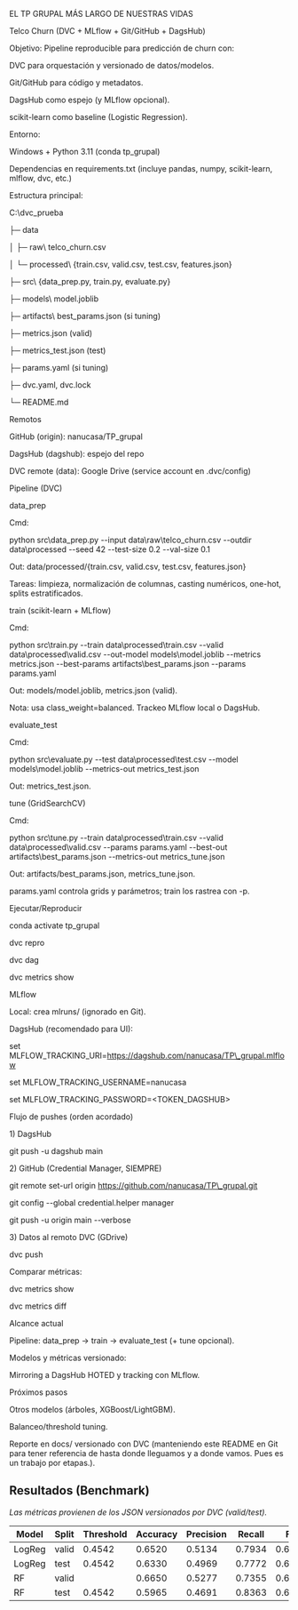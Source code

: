 EL TP GRUPAL MÁS LARGO DE NUESTRAS VIDAS



Telco Churn (DVC + MLflow + Git/GitHub + DagsHub)

Objetivo: Pipeline reproducible para predicción de churn con:



DVC para orquestación y versionado de datos/modelos.



Git/GitHub para código y metadatos.



DagsHub como espejo (y MLflow opcional).



scikit-learn como baseline (Logistic Regression).



Entorno:

Windows + Python 3.11 (conda tp\_grupal)



Dependencias en requirements.txt (incluye pandas, numpy, scikit-learn, mlflow, dvc, etc.)



Estructura principal:

C:\\dvc\_prueba

├─ data

│  ├─ raw\\ telco\_churn.csv

│  └─ processed\\ {train.csv, valid.csv, test.csv, features.json}

├─ src\\ {data\_prep.py, train.py, evaluate.py}

├─ models\\ model.joblib

├─ artifacts\\ best\_params.json   (si tuning)

├─ metrics.json                  (valid)

├─ metrics\_test.json             (test)

├─ params.yaml                   (si tuning)

├─ dvc.yaml, dvc.lock

└─ README.md



Remotos



GitHub (origin): nanucasa/TP\_grupal



DagsHub (dagshub): espejo del repo

DVC remote (data): Google Drive (service account en .dvc/config)



Pipeline (DVC)



data\_prep

Cmd:

python src\\data\_prep.py --input data\\raw\\telco\_churn.csv --outdir data\\processed --seed 42 --test-size 0.2 --val-size 0.1

Out: data/processed/{train.csv, valid.csv, test.csv, features.json}

Tareas: limpieza, normalización de columnas, casting numéricos, one-hot, splits estratificados.



train (scikit-learn + MLflow)

Cmd:

python src\\train.py --train data\\processed\\train.csv --valid data\\processed\\valid.csv --out-model models\\model.joblib --metrics metrics.json --best-params artifacts\\best\_params.json --params params.yaml

Out: models/model.joblib, metrics.json (valid).

Nota: usa class\_weight=balanced. Trackeo MLflow local o DagsHub.



evaluate\_test

Cmd:

python src\\evaluate.py --test data\\processed\\test.csv --model models\\model.joblib --metrics-out metrics\_test.json

Out: metrics\_test.json.



tune (GridSearchCV)

Cmd:

python src\\tune.py --train data\\processed\\train.csv --valid data\\processed\\valid.csv --params params.yaml --best-out artifacts\\best\_params.json --metrics-out metrics\_tune.json

Out: artifacts/best\_params.json, metrics\_tune.json.

params.yaml controla grids y parámetros; train los rastrea con -p.



Ejecutar/Reproducir

conda activate tp\_grupal

dvc repro

dvc dag

dvc metrics show



MLflow

Local: crea mlruns/ (ignorado en Git).



DagsHub (recomendado para UI):

set MLFLOW\_TRACKING\_URI=https://dagshub.com/nanucasa/TP\_grupal.mlflow

set MLFLOW\_TRACKING\_USERNAME=nanucasa

set MLFLOW\_TRACKING\_PASSWORD=<TOKEN\_DAGSHUB>



Flujo de pushes (orden acordado)

1\) DagsHub

git push -u dagshub main



2\) GitHub (Credential Manager, SIEMPRE)

git remote set-url origin https://github.com/nanucasa/TP\_grupal.git

git config --global credential.helper manager

git push -u origin main --verbose



3\) Datos al remoto DVC (GDrive)

dvc push



Comparar métricas:

dvc metrics show

dvc metrics diff



Alcance actual

Pipeline: data\_prep → train → evaluate\_test (+ tune opcional).



Modelos y métricas versionado:

Mirroring a DagsHub HOTED y tracking con MLflow.



Próximos pasos

Otros modelos (árboles, XGBoost/LightGBM).



Balanceo/threshold tuning.



Reporte en docs/ versionado con DVC (manteniendo este README en Git para tener referencia de hasta donde lleguamos y a donde vamos. Pues es un trabajo por etapas.).


<!-- METRICS_START -->

## Resultados (Benchmark)

_Las métricas provienen de los JSON versionados por DVC (valid/test)._

| Model | Split | Threshold | Accuracy | Precision | Recall | F1 | ROC_AUC | PR_AP |
|---|---|---|---|---|---|---|---|---|
| LogReg | valid | 0.4542 | 0.6520 | 0.5134 | 0.7934 | 0.6234 | 0.2582 | 0.6001 |
| LogReg | test | 0.4542 | 0.6330 | 0.4969 | 0.7772 | 0.6062 | 0.7362 | 0.5989 |
| RF | valid |  | 0.6650 | 0.5277 | 0.7355 | 0.6145 |  |  |
| RF | test | 0.4542 | 0.5965 | 0.4691 | 0.8363 | 0.6011 | 0.7316 | 0.6071 |
<!-- METRICS_END -->
